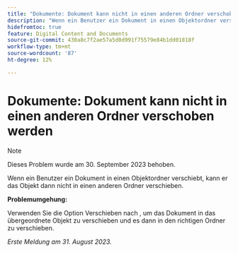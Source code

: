 ```yaml
---
title: "Dokumente: Dokument kann nicht in einen anderen Ordner verschoben werden"
description: "Wenn ein Benutzer ein Dokument in einen Objektordner verschiebt, kann er das Objekt dann nicht in einen anderen Ordner verschieben."
hidefromtoc: true
feature: Digital Content and Documents
source-git-commit: 430a8c7f2ae57a5d0d991f75579e84b1dd01818f
workflow-type: tm+mt
source-wordcount: '87'
ht-degree: 12%

---
```



# Dokumente: Dokument kann nicht in einen anderen Ordner verschoben werden

>[!NOTE]
>
>Dieses Problem wurde am 30. September 2023 behoben.

Wenn ein Benutzer ein Dokument in einen Objektordner verschiebt, kann er das Objekt dann nicht in einen anderen Ordner verschieben.

**Problemumgehung:**

Verwenden Sie die Option Verschieben nach , um das Dokument in das übergeordnete Objekt zu verschieben und es dann in den richtigen Ordner zu verschieben.

_Erste Meldung am 31. August 2023._
